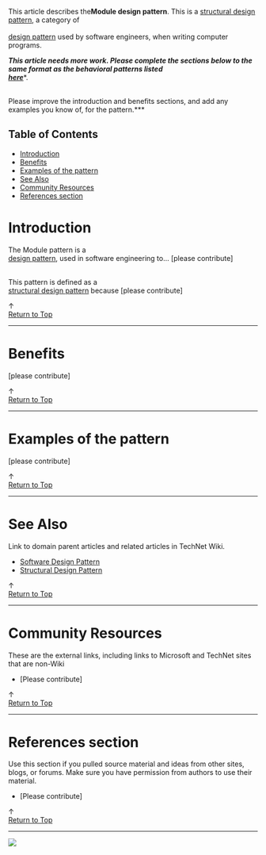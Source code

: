 
This article describes the**Module design pattern**. This is a [structural design pattern](http://social.technet.microsoft.com/wiki/contents/articles/13212.structural-design-pattern.aspx), a category of<br>[<br>design pattern](http://social.technet.microsoft.com/wiki/contents/articles/13207.software-design-pattern.aspx) used by software engineers, when writing computer programs.   
  
***This article needs more work. Please complete the sections below to the same format as the behavioral patterns listed<br>**[**here**](http://social.technet.microsoft.com/wiki/contents/articles/13209.behavioral-design-pattern.aspx)**.  
  
<br>Please improve the introduction and benefits sections, and add any examples you know of, for the pattern.***  
  

## Table of Contents



- [Introduction](#Introduction)
- [Benefits](#Benefits)
- [Examples of the pattern](#Examples_of_the_pattern)
- [See Also](#See_Also)
- [Community Resources](#Community_Resources)
- [References section](#References_section)


# <a name="Introduction"></a>Introduction


The Module pattern is a [<br>design pattern](http://social.technet.microsoft.com/wiki/contents/articles/13207.software-design-pattern.aspx), used in software engineering to... [please contribute]  
  
<br>This pattern is defined as a [<br>structural design pattern](http://social.technet.microsoft.com/wiki/contents/articles/13212.structural-design-pattern.aspx) because [please contribute]



↑ [<br>Return to Top](http://social.technet.microsoft.com/wiki/contents/articles/13264.module-design-pattern/edit.aspx#Top)


* * *

# <a name="Benefits"></a>Benefits


[please contribute]











↑ [<br>Return to Top](http://social.technet.microsoft.com/wiki/contents/articles/13264.module-design-pattern/edit.aspx#Top)


* * *

# <a name="Examples_of_the_pattern"></a>Examples of the pattern


[please contribute]











↑ [<br>Return to Top](http://social.technet.microsoft.com/wiki/contents/articles/13264.module-design-pattern/edit.aspx#Top)


* * *

# <a name="See_Also"></a>See Also
Link to domain parent articles and related articles in TechNet Wiki.
- [Software Design Pattern](http://social.technet.microsoft.com/wiki/contents/articles/13207.software-design-pattern.aspx)
- [Structural Design Pattern](http://social.technet.microsoft.com/wiki/contents/articles/13212.structural-design-pattern.aspx)







↑ [<br>Return to Top](http://social.technet.microsoft.com/wiki/contents/articles/13264.module-design-pattern/edit.aspx#Top)


* * *

# <a name="Community_Resources"></a>Community Resources
These are the external links, including links to Microsoft and TechNet sites that are non-Wiki
- [Please contribute]







↑ [<br>Return to Top](http://social.technet.microsoft.com/wiki/contents/articles/13264.module-design-pattern/edit.aspx#Top)


* * *

# <a name="References_section"></a>References section
Use this section if you pulled source material and ideas from other sites, blogs, or forums. Make sure you have permission from authors to use their material.
- [Please contribute]











↑ [<br>Return to Top](http://social.technet.microsoft.com/wiki/contents/articles/13264.module-design-pattern/edit.aspx#Top)


* * *
![ ](http://c.statcounter.com/8278708/0/13fc676e/1/)
